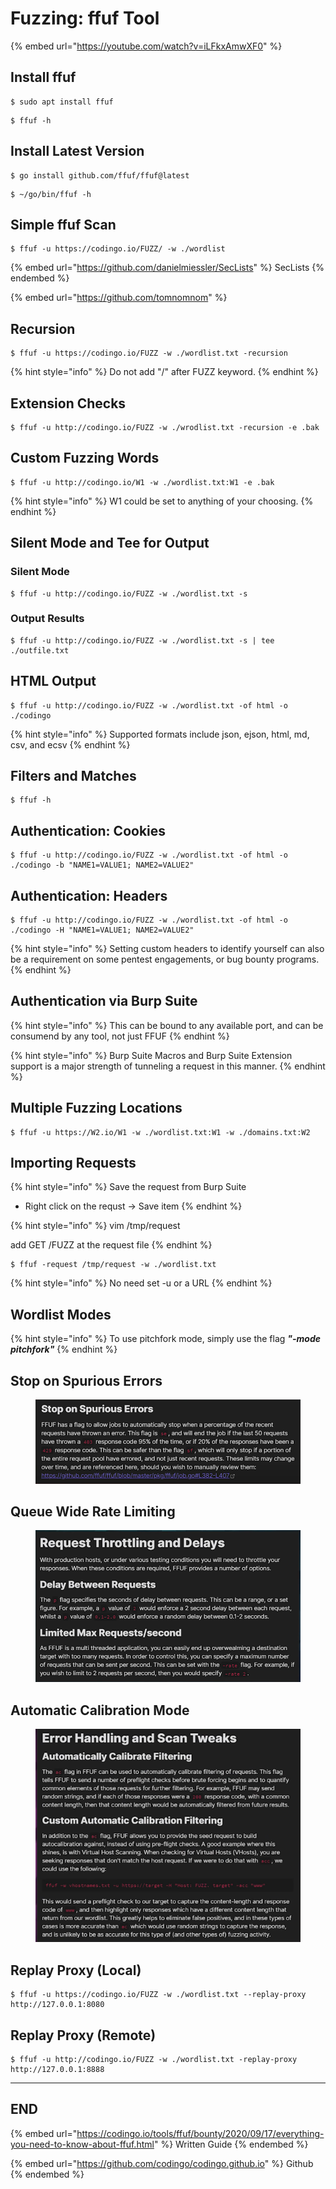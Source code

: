 # Fuzzing: ffuf Tool

{% embed url="https://youtube.com/watch?v=iLFkxAmwXF0" %}

## Install ffuf

```
$ sudo apt install ffuf
```

```
$ ffuf -h
```

## Install Latest Version

```
$ go install github.com/ffuf/ffuf@latest
```

```
$ ~/go/bin/ffuf -h
```

## Simple ffuf Scan

```
$ ffuf -u https://codingo.io/FUZZ/ -w ./wordlist
```



{% embed url="https://github.com/danielmiessler/SecLists" %}
SecLists
{% endembed %}

{% embed url="https://github.com/tomnomnom" %}

## Recursion

```
$ ffuf -u https://codingo.io/FUZZ -w ./wordlist.txt -recursion
```

{% hint style="info" %}
Do not add "/" after FUZZ keyword.
{% endhint %}

## Extension Checks

```
$ ffuf -u http://codingo.io/FUZZ -w ./wrodlist.txt -recursion -e .bak
```

## Custom Fuzzing Words

```
$ ffuf -u http://codingo.io/W1 -w ./wordlist.txt:W1 -e .bak
```

{% hint style="info" %}
W1 could be set to anything of your choosing.
{% endhint %}

## Silent Mode and Tee for Output

### Silent Mode

```
$ ffuf -u http://codingo.io/FUZZ -w ./wordlist.txt -s
```

### Output Results

```
$ ffuf -u http://codingo.io/FUZZ -w ./wordlist.txt -s | tee ./outfile.txt
```

## HTML Output

```
$ ffuf -u http://codingo.io/FUZZ -w ./wordlist.txt -of html -o ./codingo
```

{% hint style="info" %}
Supported formats include json, ejson, html, md, csv, and ecsv
{% endhint %}

## Filters and Matches

```
$ ffuf -h
```

## Authentication: Cookies

```
$ ffuf -u http://codingo.io/FUZZ -w ./wordlist.txt -of html -o ./codingo -b "NAME1=VALUE1; NAME2=VALUE2"
```

## Authentication: Headers

```
$ ffuf -u http://codingo.io/FUZZ -w ./wordlist.txt -of html -o ./codingo -H "NAME1=VALUE1; NAME2=VALUE2"
```

{% hint style="info" %}
Setting custom headers to identify yourself can also be a requirement on some pentest engagements, or bug bounty programs.
{% endhint %}

## Authentication via Burp Suite

{% hint style="info" %}
This can be bound to any available port, and can be consumend by any tool, not just FFUF
{% endhint %}

{% hint style="info" %}
Burp Suite Macros and Burp Suite Extension support is a major strength of tunneling a request in this manner.
{% endhint %}

## Multiple Fuzzing Locations

```
$ ffuf -u https://W2.io/W1 -w ./wordlist.txt:W1 -w ./domains.txt:W2
```

## Importing Requests

{% hint style="info" %}
Save the request from Burp Suite

* Right click on the requst -> Save item
{% endhint %}

{% hint style="info" %}
vim /tmp/request

add GET /FUZZ at the request file
{% endhint %}

```
$ ffuf -request /tmp/request -w ./wordlist.txt
```

{% hint style="info" %}
No need set -u or a URL
{% endhint %}

## Wordlist Modes

{% hint style="info" %}
To use pitchfork mode, simply use the flag _**"-mode pitchfork"**_
{% endhint %}

## Stop on Spurious Errors

<figure><img src="../../../.gitbook/assets/image (46).png" alt=""><figcaption></figcaption></figure>

## Queue Wide Rate Limiting

<figure><img src="../../../.gitbook/assets/image (47).png" alt=""><figcaption></figcaption></figure>

## Automatic Calibration Mode

<figure><img src="../../../.gitbook/assets/image (48).png" alt=""><figcaption></figcaption></figure>

## Replay Proxy (Local)

```
$ ffuf -u https://codingo.io/FUZZ -w ./wordlist.txt --replay-proxy http://127.0.0.1:8080
```

## Replay Proxy (Remote)

```
$ ffuf -u http://codingo.io/FUZZ -w ./wordlist.txt -replay-proxy http://127.0.0.1:8888
```





***

## END

{% embed url="https://codingo.io/tools/ffuf/bounty/2020/09/17/everything-you-need-to-know-about-ffuf.html" %}
Written Guide
{% endembed %}

{% embed url="https://github.com/codingo/codingo.github.io" %}
Github
{% endembed %}

